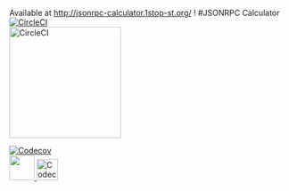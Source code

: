 Available at http://jsonrpc-calculator.1stop-st.org/ !
#JSONRPC Calculator
[![CircleCI](https://circleci.com/gh/1stop-st/jsonrpc-calculator.svg?style=svg)](https://circleci.com/gh/1stop-st/jsonrpc-calculator)  
[<img alt="CircleCI" src="https://storage.googleapis.com/frame-static/circleci.png" width=200>](https://circleci.com/)

[![Codecov](https://codecov.io/gh/1stop-st/jsonrpc-calculator/branch/master/graph/badge.svg)](https://codecov.io/gh/1stop-st/jsonrpc-calculator)  
[<img src="https://storage.googleapis.com/jsonrpc-calculator-static/codecov.svg" width=45> <img alt="Codecov" src="https://storage.googleapis.com/jsonrpc-calculator-static/codecov-t.svg" height=38>](https://codecov.io/)
